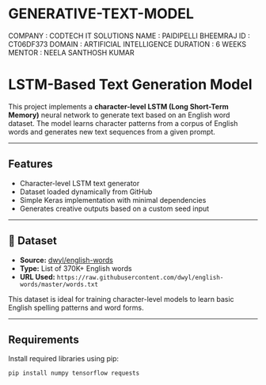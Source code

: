# GENERATIVE-TEXT-MODEL
COMPANY : CODTECH IT SOLUTIONS NAME : PAIDIPELLI BHEEMRAJ ID : CT06DF373 DOMAIN : ARTIFICIAL INTELLIGENCE DURATION : 6 WEEKS MENTOR : NEELA SANTHOSH KUMAR

#  LSTM-Based Text Generation Model

This project implements a **character-level LSTM (Long Short-Term Memory)** neural network to generate text based on an English word dataset. The model learns character patterns from a corpus of English words and generates new text sequences from a given prompt.

---

##  Features

- Character-level LSTM text generator
- Dataset loaded dynamically from GitHub
- Simple Keras implementation with minimal dependencies
- Generates creative outputs based on a custom seed input

---

## 📂 Dataset

-  **Source:** [dwyl/english-words](https://github.com/dwyl/english-words)
-  **Type:** List of 370K+ English words
-  **URL Used:** `https://raw.githubusercontent.com/dwyl/english-words/master/words.txt`

This dataset is ideal for training character-level models to learn basic English spelling patterns and word forms.

---

##  Requirements

Install required libraries using pip:

```bash
pip install numpy tensorflow requests
